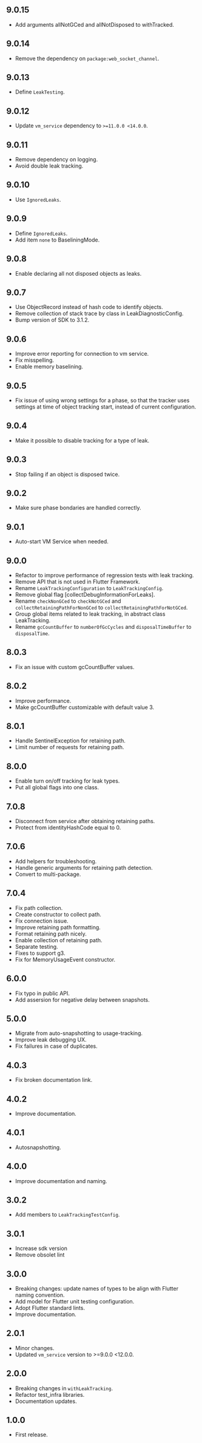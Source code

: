 ## 9.0.15

* Add arguments allNotGCed and allNotDisposed to withTracked.

## 9.0.14

* Remove the dependency on `package:web_socket_channel`.

## 9.0.13

* Define `LeakTesting`.

## 9.0.12

* Update `vm_service` dependency to `>=11.0.0 <14.0.0`.

## 9.0.11

* Remove dependency on logging.
* Avoid double leak tracking.

## 9.0.10

* Use `IgnoredLeaks`.

## 9.0.9

* Define `IgnoredLeaks`.
* Add item `none` to BaseliningMode.

## 9.0.8

* Enable declaring all not disposed objects as leaks.

## 9.0.7

* Use ObjectRecord instead of hash code to identify objects.
* Remove collection of stack trace by class in LeakDiagnosticConfig.
* Bump version of SDK to 3.1.2.

## 9.0.6

* Improve error reporting for connection to vm service.
* Fix misspelling.
* Enable memory baselining.

## 9.0.5

* Fix issue of using wrong settings for a phase, so that the tracker uses settings
at time of object tracking start, instead of current configuration.

## 9.0.4

* Make it possible to disable tracking for a type of leak.

## 9.0.3

* Stop failing if an object is disposed twice.

## 9.0.2

* Make sure phase bondaries are handled correctly.

## 9.0.1

* Auto-start VM Service when needed.

## 9.0.0

* Refactor to improve performance of regression tests with leak tracking.
* Remove API that is not used in Flutter Framework.
* Rename `LeakTrackingConfiguration` to `LeakTrackingConfig`.
* Remove global flag [collectDebugInformationForLeaks].
* Rename `checkNonGCed` to `checkNotGCed` and `collectRetainingPathForNonGCed` to `collectRetainingPathForNotGCed`.
* Group global items related to leak tracking, in abstract class LeakTracking.
* Rename `gcCountBuffer` to `numberOfGcCycles` and `disposalTimeBuffer` to `disposalTime`.

## 8.0.3

* Fix an issue with custom gcCountBuffer values.

## 8.0.2

* Improve performance.
* Make gcCountBuffer customizable with default value 3.

## 8.0.1

* Handle SentinelException for retaining path.
* Limit number of requests for retaining path.

## 8.0.0

* Enable turn on/off tracking for leak types.
* Put all global flags into one class.

## 7.0.8

* Disconnect from service after obtaining retaining paths.
* Protect from identityHashCode equal to 0.

## 7.0.6

* Add helpers for troubleshooting.
* Handle generic arguments for retaining path detection.
* Convert to multi-package.

## 7.0.4

* Fix path collection.
* Create constructor to collect path.
* Fix connection issue.
* Improve retaining path formatting.
* Format retaining path nicely.
* Enable collection of retaining path.
* Separate testing.
* Fixes to support g3.
* Fix for MemoryUsageEvent constructor.

## 6.0.0

* Fix typo in public API.
* Add assersion for negative delay between snapshots.

## 5.0.0

* Migrate from auto-snapshotting to usage-tracking.
* Improve leak debugging UX.
* Fix failures in case of duplicates.

## 4.0.3

* Fix broken documentation link.

## 4.0.2

* Improve documentation.

## 4.0.1

* Autosnapshotting.

## 4.0.0

* Improve documentation and naming.

## 3.0.2

* Add members to `LeakTrackingTestConfig`.

## 3.0.1

* Increase sdk version
* Remove obsolet lint

## 3.0.0

* Breaking changes: update names of types to be align with Flutter naming convention.
* Add model for Flutter unit testing configuration.
* Adopt Flutter standard lints.
* Improve documentation.

## 2.0.1

* Minor changes.
* Updated `vm_service` version to >=9.0.0 <12.0.0.

## 2.0.0

* Breaking changes in `withLeakTracking`.
* Refactor test_infra libraries.
* Documentation updates.

## 1.0.0

* First release.
